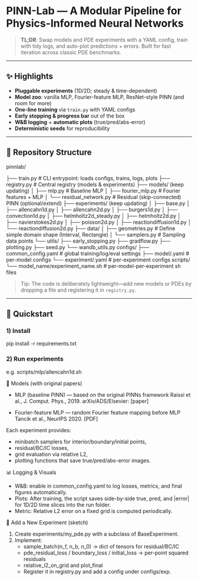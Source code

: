 # PINN-Lab — A Modular Pipeline for Physics-Informed Neural Networks

> **TL;DR**: Swap models and PDE experiments with a YAML config, train with tidy logs, and auto-plot predictions + errors. Built for fast iteration across classic PDE benchmarks.

---

## ✨ Highlights

- **Pluggable experiments** (1D/2D; steady & time-dependent)  
- **Model zoo**: vanilla MLP, Fourier-feature MLP, ResNet-style PINN (and room for more)  
- **One-line training** via `train.py` with YAML configs  
- **Early stopping & progress bar** out of the box  
- **W&B logging** + **automatic plots** (true/pred/abs-error)  
- **Deterministic seeds** for reproducibility

---

## 📁 Repository Structure

pinnlab/

├── train.py # CLI entrypoint: loads configs, trains, logs, plots
├── registry.py # Central registry (models & experiments)
├── models/ (keep updating)
│ ├── mlp.py # Baseline MLP
│ ├── fourier_mlp.py # Fourier features + MLP
│ └── residual_network.py # Residual (skip-connected) PINN (optional/extend)
├── experiments/ (keep updating)
│ ├── base.py
│ ├── allencahn1d.py
│ ├── allencahn2d.py
│ ├── burgers1d.py
│ ├── convection1d.py
│ ├── helmholtz2d_steady.py
│ ├── helmholtz2d.py
│ ├── navierstokes2d.py
│ ├── poisson2d.py
│ ├── reactiondiffusion1d.py
│ └── reactiondiffusion2d.py
├── data/
│ ├── geometries.py # Define simple domain shape (Interval, Rectangle)
│ └── samplers.py # Sampling data points
└── utils/
  ├── early_stopping.py
  ├── gradflow.py
  ├── plotting.py
  ├── seed.py
  └── wandb_utils.py
configs/
├── common_config.yaml # global training/log/eval settings
├── model/.yaml # per-model configs
└── experiment/.yaml # per-experiment configs
scripts/
└── model_name/experiment_name.sh # per-model-per-experiment sh files


> Tip: The code is deliberately lightweight—add new models or PDEs by dropping a file and registering it in `registry.py`.

---

## 🚀 Quickstart

### 1) Install
pip install -r requirements.txt

### 2) Run experiments
e.g. scripts/mlp/allencahn1d.sh


🧩 Models (with original papers)
- MLP (baseline PINN) — based on the original PINNs framework
Raissi et al., J. Comput. Phys., 2019. arXiv/ADS/Elsevier:
[paper]

- Fourier-feature MLP — random Fourier feature mapping before MLP
Tancik et al., NeurIPS 2020.
[PDF]


Each experiment provides:
- minibatch samplers for interior/boundary/initial points,
- residual/BC/IC losses,
- grid evaluation via relative L2,
- plotting functions that save true/pred/abs-error images.

📊 Logging & Visuals
- W&B: enable in common_config.yaml to log losses, metrics, and final figures automatically.
- Plots: After training, the script saves side-by-side true, pred, and |error| for 1D/2D time slices into the run folder.
- Metric: Relative L2 error on a fixed grid is computed periodically.

🧪 Add a New Experiment (sketch)
1. Create experiments/my_pde.py with a subclass of BaseExperiment.
2. Implement:
    - sample_batch(n_f, n_b, n_0) → dict of tensors for residual/BC/IC
    - pde_residual_loss / boundary_loss / initial_loss → per-point squared residuals
    - relative_l2_on_grid and plot_final
    - Register it in registry.py and add a config under configs/exp.